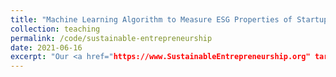```yaml
---
title: "Machine Learning Algorithm to Measure ESG Properties of Startups"
collection: teaching
permalink: /code/sustainable-entrepreneurship
date: 2021-06-16
excerpt: "Our <a href="https://www.SustainableEntrepreneurship.org" target="_blank">Sustainable Entrepreneurship Web App</a> provides an easy-to-use web application based on our Python source code (see Internet Appendix of our paper <a href="https://papers.ssrn.com/sol3/papers.cfm?abstract_id=3844259" target="_blank">Financing Sustainable Entrepreneurship: ESG Measurement, Valuation, and Performance in Token Offerings</a>) that computes ESG properties from text data."
---
```

